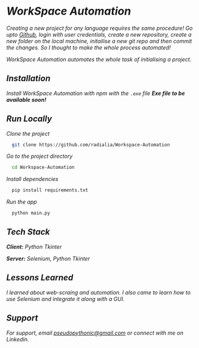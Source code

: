 
# _WorkSpace Automation_

_Creating a new project for any language requires the same procedure! Go upto [Github](https://www.github.com), login with user credentials, create a new repository, create a new folder on the local machine, initailise a new git repo and then commit the changes. So I thought to make the whole process automated!_

_WorkSpace Automation automates the whole task of initialising a project._

## _Installation_

_Install WorkSpace Automation with npm with the `.exe` file_
**_Exe file to be available soon!_**
    
## _Run Locally_

_Clone the project_

```bash
  git clone https://github.com/radialia/Workspace-Automation
```

_Go to the project directory_

```bash
  cd Workspace-Automation
```

_Install dependencies_

```bash
  pip install requirements.txt
```

_Run the app_

```bash
  python main.py
```


## _Tech Stack_

_**Client:** Python Tkinter_

_**Server:** Selenium, Python Tkinter_


## _Lessons Learned_

_I learned about web-scraing and automation. I also came to learn how to use Selenium and integrate it along with a GUI._


## _Support_

_For support, email pseudopythonic@gmail.com or connect with me on Linkedin._

